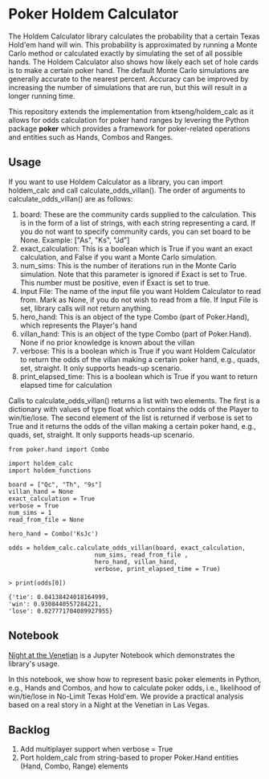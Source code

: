 Poker Holdem Calculator 
=================

The Holdem Calculator library calculates the probability that a certain Texas Hold'em hand will win. This probability is approximated by running a Monte Carlo method or calculated exactly by simulating the set of all possible hands. The Holdem Calculator also shows how likely each set of hole cards is to make a certain poker hand. The default Monte Carlo simulations are generally accurate to the nearest percent. Accuracy can be improved by increasing the number of simulations that are run, but this will result in a longer running time.

This repository extends the implementation from ktseng/holdem_calc as it allows for odds calculation for poker hand ranges by levering the Python package **poker** which provides a framework for poker-related operations and entities such as Hands, Combos and Ranges.

## Usage
If you want to use Holdem Calculator as a library, you can import holdem_calc and call calculate_odds_villan(). The order of arguments to calculate_odds_villan() are as follows:

1. board: These are the community cards supplied to the calculation. This is in the form of a list of strings, with each string representing a card. If you do not want to specify community cards, you can set board to be None. Example: ["As", "Ks", "Jd"]
2. exact_calculation: This is a boolean which is True if you want an exact calculation, and False if you want a Monte Carlo simulation.
4. num_sims: This is the number of iterations run in the Monte Carlo simulation. Note that this parameter is ignored if Exact is set to True. This number must be positive, even if Exact is set to true.
5. Input File: The name of the input file you want Holdem Calculator to read from. Mark as None, if you do not wish to read from a file. If Input File is set, library calls will not return anything.
4. hero_hand: This is an object of the type Combo (part of Poker.Hand), which represents the Player's hand
3. villan_hand: This is an object of the type Combo (part of Poker.Hand). None if no prior knowledge is known about the villan
7. verbose: This is a boolean which is True if you want Holdem Calculator to return the odds of the villan making a certain poker hand, e.g., quads, set, straight. It only supports heads-up scenario.
8. print_elapsed_time: This is a boolean which is True if you want to return elapsed time for calculation

Calls to calculate_odds_villan() returns a list with two elements. The first is a dictionary with values of type float which contains the odds of the Player to win/tie/lose. The second element of the list is returned if verbose is set to True and it returns the odds of the villan making a certain poker hand, e.g., quads, set, straight. It only supports heads-up scenario.

	from poker.hand import Combo

	import holdem_calc
	import holdem_functions
	
	board = ["Qc", "Th", "9s"]
	villan_hand = None
	exact_calculation = True
	verbose = True
	num_sims = 1
	read_from_file = None
	
	hero_hand = Combo('KsJc')

	odds = holdem_calc.calculate_odds_villan(board, exact_calculation, 
                            num_sims, read_from_file , 
                            hero_hand, villan_hand, 
                            verbose, print_elapsed_time = True)

	> print(odds[0])
	
	{'tie': 0.04138424018164999,
 	'win': 0.9308440557284221,
 	'lose': 0.027771704089927955}

## Notebook

[Night at the Venetian](https://github.com/souzatharsis/holdem_calc/blob/master/Night%20at%20the%20venetian.ipynb) is a Jupyter Notebook which demonstrates the library's usage.

In this notebook, we show how to represent basic poker elements in Python, e.g., Hands and Combos, and how to calculate poker odds, i.e., likelihood of win/tie/lose in No-Limit Texas Hold'em. We provide a practical analysis based on a real story in a Night at the Venetian in Las Vegas.

## Backlog

1. Add multiplayer support when verbose = True
2. Port holdem_calc from string-based to proper Poker.Hand entities (Hand, Combo, Range) elements
